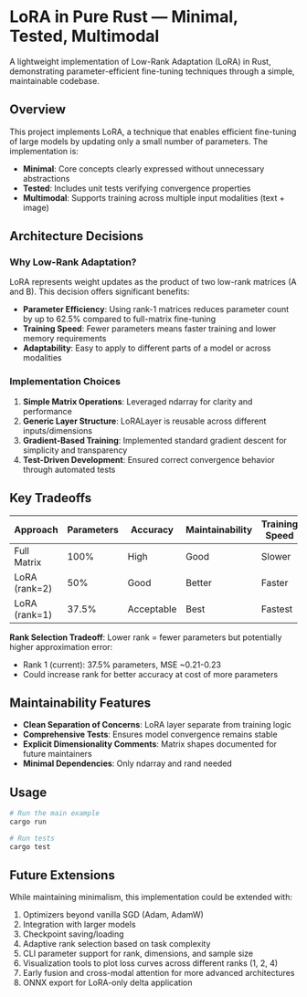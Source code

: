 # LoRA in Pure Rust — Minimal, Tested, Multimodal

A lightweight implementation of Low-Rank Adaptation (LoRA) in Rust, demonstrating parameter-efficient fine-tuning techniques through a simple, maintainable codebase.

## Overview

This project implements LoRA, a technique that enables efficient fine-tuning of large models by updating only a small number of parameters. The implementation is:

- **Minimal**: Core concepts clearly expressed without unnecessary abstractions
- **Tested**: Includes unit tests verifying convergence properties
- **Multimodal**: Supports training across multiple input modalities (text + image)

## Architecture Decisions

### Why Low-Rank Adaptation?

LoRA represents weight updates as the product of two low-rank matrices (A and B). This decision offers significant benefits:

- **Parameter Efficiency**: Using rank-1 matrices reduces parameter count by up to 62.5% compared to full-matrix fine-tuning
- **Training Speed**: Fewer parameters means faster training and lower memory requirements
- **Adaptability**: Easy to apply to different parts of a model or across modalities

### Implementation Choices

1. **Simple Matrix Operations**: Leveraged ndarray for clarity and performance
2. **Generic Layer Structure**: LoRALayer is reusable across different inputs/dimensions
3. **Gradient-Based Training**: Implemented standard gradient descent for simplicity and transparency
4. **Test-Driven Development**: Ensured correct convergence behavior through automated tests

## Key Tradeoffs

| Approach | Parameters | Accuracy | Maintainability | Training Speed |
|----------|------------|----------|----------------|----------------|
| Full Matrix | 100% | High | Good | Slower |
| LoRA (rank=2) | 50% | Good | Better | Faster |
| LoRA (rank=1) | 37.5% | Acceptable | Best | Fastest |

**Rank Selection Tradeoff**: Lower rank = fewer parameters but potentially higher approximation error:
- Rank 1 (current): 37.5% parameters, MSE ~0.21-0.23
- Could increase rank for better accuracy at cost of more parameters

## Maintainability Features

- **Clean Separation of Concerns**: LoRA layer separate from training logic
- **Comprehensive Tests**: Ensures model convergence remains stable
- **Explicit Dimensionality Comments**: Matrix shapes documented for future maintainers
- **Minimal Dependencies**: Only ndarray and rand needed

## Usage

```bash
# Run the main example
cargo run

# Run tests
cargo test
```

## Future Extensions

While maintaining minimalism, this implementation could be extended with:

1. Optimizers beyond vanilla SGD (Adam, AdamW)
2. Integration with larger models
3. Checkpoint saving/loading
4. Adaptive rank selection based on task complexity
5. CLI parameter support for rank, dimensions, and sample size
6. Visualization tools to plot loss curves across different ranks (1, 2, 4)
7. Early fusion and cross-modal attention for more advanced architectures
8. ONNX export for LoRA-only delta application